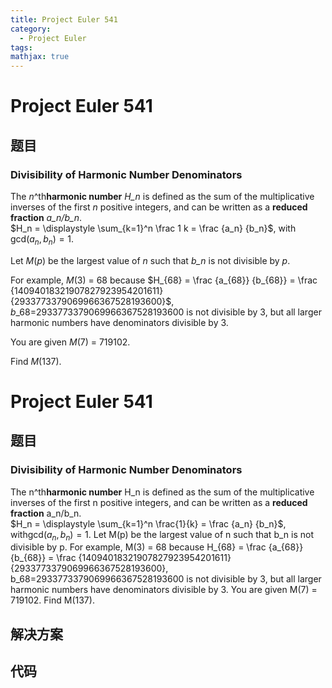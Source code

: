 ```yaml
---
title: Project Euler 541
category:
  - Project Euler
tags:
mathjax: true
---
```

<escape><!-- more --></escape>
    
# Project Euler 541
## 题目
### Divisibility of Harmonic Number Denominators


The <var>n</var>^th<b>harmonic number</b> <var>H_n</var> is defined as the sum of the multiplicative inverses of the first <var>n</var> positive integers, and can be written as a <b>reduced fraction</b> <var>a_n/b_n</var>.<br />
$H_n = \displaystyle \sum_{k=1}^n \frac 1 k = \frac {a_n} {b_n}$, with $\text {gcd}(a_n, b_n)=1$.

Let <var>M</var>(<var>p</var>) be the largest value of <var>n</var> such that <var>b_n</var> is not divisible by <var>p</var>.

For example, <var>M</var>(3) = 68 because $H_{68} = \frac {a_{68}} {b_{68}} = \frac {14094018321907827923954201611} {2933773379069966367528193600}$, <var>b</var>_68=2933773379069966367528193600 is not divisible by 3, but all larger harmonic numbers have denominators divisible by 3.

You are given <var>M</var>(7) = 719102.

Find <var>M</var>(137).



# Project Euler 541
## 题目
### Divisibility of Harmonic Number Denominators

The n^th<b>harmonic number</b> H_n is defined as the sum of the multiplicative inverses of the first n positive integers, and can be written as a <b>reduced fraction</b> a_n/b_n.<br>$H_n = \displaystyle \sum_{k=1}^n \frac{1}{k} = \frac {a_n} {b_n}$, with$\text {gcd}(a_n, b_n)=1$.
Let M(p) be the largest value of n such that b_n is not divisible by p.
For example, M(3) = 68 because H_{68} = \frac {a_{68}} {b_{68}} = \frac {14094018321907827923954201611} {2933773379069966367528193600},<br>b_68=2933773379069966367528193600 is not divisible by 3, but all larger harmonic numbers have denominators divisible by 3.
You are given M(7) = 719102.
Find M(137).


## 解决方案


## 代码


